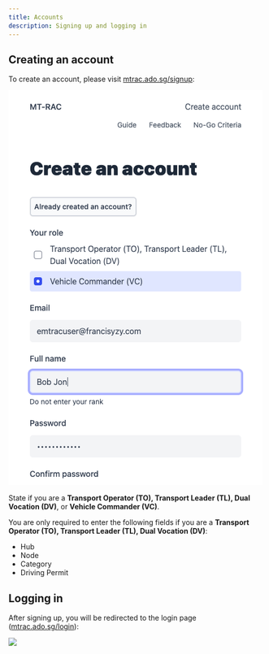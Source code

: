 ```yaml
---
title: Accounts
description: Signing up and logging in
---
```


## Creating an account

To create an account, please visit [mtrac.ado.sg/signup](https://mtrac.ado.sg/signup):

![](/screenshots/signup.png)

State if you are a **Transport Operator (TO), Transport Leader (TL), Dual Vocation (DV)**, or **Vehicle Commander (VC)**.

You are only required to enter the following fields if you are a **Transport Operator (TO), Transport Leader (TL), Dual Vocation (DV)**:

- Hub
- Node
- Category
- Driving Permit

## Logging in

After signing up, you will be redirected to the login page ([mtrac.ado.sg/login](https://mtrac.ado.sg/login)):

![](/emtrac2-guide/screenshots/login.png)
